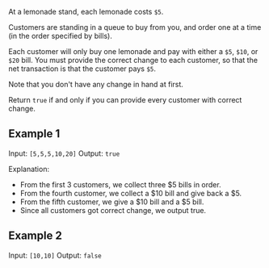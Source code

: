 At a lemonade stand, each lemonade costs `$5`.

Customers are standing in a queue to buy from you, and order one at a time (in the order specified by bills).

Each customer will only buy one lemonade and pay with either a `$5`, `$10`, or `$20` bill. You must provide the correct
change to each customer, so that the net transaction is that the customer pays `$5`.

Note that you don't have any change in hand at first.

Return `true` if and only if you can provide every customer with correct change.

## Example 1

Input: `[5,5,5,10,20]`
Output: `true`

Explanation:

+ From the first 3 customers, we collect three $5 bills in order.
+ From the fourth customer, we collect a $10 bill and give back a $5.
+ From the fifth customer, we give a $10 bill and a $5 bill.
+ Since all customers got correct change, we output true.

## Example 2

Input: `[10,10]`
Output: `false`
